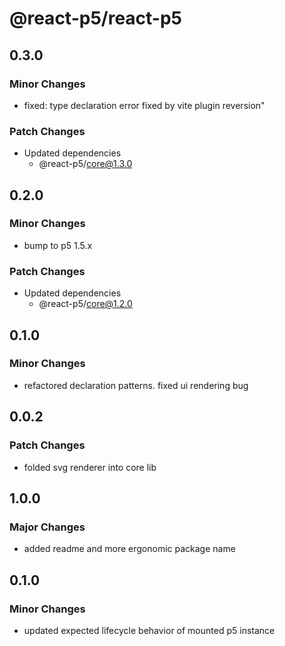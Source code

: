 # @react-p5/react-p5

## 0.3.0

### Minor Changes

- fixed: type declaration error fixed by vite plugin reversion"

### Patch Changes

- Updated dependencies
  - @react-p5/core@1.3.0

## 0.2.0

### Minor Changes

- bump to p5 1.5.x

### Patch Changes

- Updated dependencies
  - @react-p5/core@1.2.0

## 0.1.0

### Minor Changes

- refactored declaration patterns. fixed ui rendering bug

## 0.0.2

### Patch Changes

- folded svg renderer into core lib

## 1.0.0

### Major Changes

- added readme and more ergonomic package name

## 0.1.0

### Minor Changes

- updated expected lifecycle behavior of mounted p5 instance
